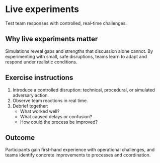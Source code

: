 # Live experiments

Test team responses with controlled, real-time challenges.

## Why live experiments matter
Simulations reveal gaps and strengths that discussion alone cannot.
By experimenting with small, safe disruptions,
teams learn to adapt and respond under realistic conditions.

## Exercise instructions
1. Introduce a controlled disruption: technical, procedural, or simulated adversary action.  
2. Observe team reactions in real time.  
3. Debrief together:  
   - What worked well?  
   - What caused delays or confusion?  
   - How could the process be improved?  

## Outcome
Participants gain first-hand experience with operational challenges,
and teams identify concrete improvements to processes and coordination.
